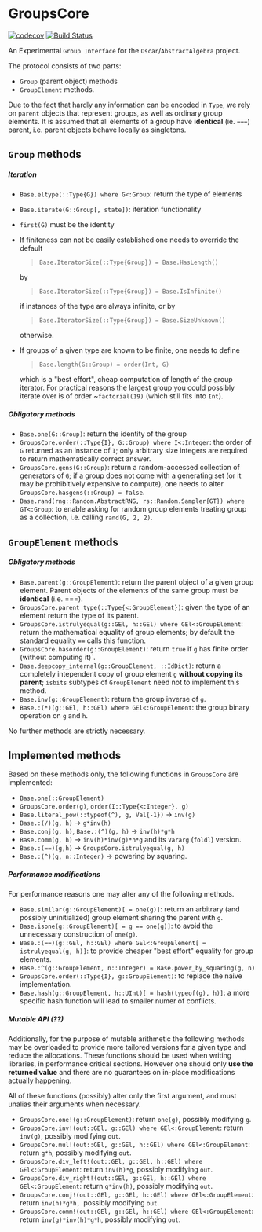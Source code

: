 # GroupsCore

<!-- [![Stable](https://img.shields.io/badge/docs-stable-blue.svg)](https://kalmar@amu.edu.pl.github.io/GroupsCore.jl/stable) -->
<!-- [![Dev](https://img.shields.io/badge/docs-dev-blue.svg)](https://kalmar@amu.edu.pl.github.io/GroupsCore.jl/dev) -->
[![codecov](https://codecov.io/gh/kalmarek/GroupsCore.jl/branch/main/graph/badge.svg?token=EW7jGqK5iY)](https://codecov.io/gh/kalmarek/GroupsCore.jl)
[![Build Status](https://github.com/kalmarek/GroupsCore.jl/workflows/CI/badge.svg)](https://github.com/kalmarek/GroupsCore.jl/actions?query=workflow%3ACI)

An Experimental `Group Interface` for the `Oscar`/`AbstractAlgebra` project.

The protocol consists of two parts:
  * `Group` (parent object) methods
  * `GroupElement` methods.

Due to the fact that hardly any information can be encoded in `Type`, we rely on `parent` objects that represent groups, as well as ordinary group elements. It is assumed that all elements of a group have **identical** (ie. `===`) parent, i.e. parent objects behave locally as singletons.

## `Group` methods

##### Iteration
 * `Base.eltype(::Type{G}) where G<:Group`: return the type of elements
 * `Base.iterate(G::Group[, state])`: iteration functionality
 * `first(G)` must be the identity
 * If finiteness can not be easily established one needs to override the default
   > `Base.IteratorSize(::Type{Group}) = Base.HasLength()`

   by
   > `Base.IteratorSize(::Type{Group}) = Base.IsInfinite()`

   if instances of the type are always infinite, or by
   > `Base.IteratorSize(::Type{Group}) = Base.SizeUnknown()`

   otherwise.
 * If groups of a given type are known to be finite, one needs to define
   > `Base.length(G::Group) = order(Int, G)`

   which is a "best effort", cheap computation of length of the group iterator. For practical reasons the largest group you could possibly iterate over is of order ~`factorial(19)` (which still fits into `Int`).

##### Obligatory methods
 * `Base.one(G::Group)`: return the identity of the group
 * `GroupsCore.order(::Type{I}, G::Group) where I<:Integer`: the order of `G` returned as an instance of `I`; only arbitrary size integers are required to return mathematically correct answer.
 * `GroupsCore.gens(G::Group)`: return a random-accessed collection of generators of `G`; if a group does not come with a generating set (or it may be prohibitively expensive to compute), one needs to alter `GroupsCore.hasgens(::Group) = false`.
 * `Base.rand(rng::Random.AbstractRNG, rs::Random.Sampler{GT}) where GT<:Group`: to enable asking for random group elements treating group as a collection, i.e. calling `rand(G, 2, 2)`.

## `GroupElement` methods
##### Obligatory methods
 * `Base.parent(g::GroupElement)`: return the parent object of a given group element. Parent objects of the elements of the same group must be **identical** (i.e. ===).
 * `GroupsCore.parent_type(::Type{<:GroupElement})`: given the type of an element return the type of its parent.
 * `GroupsCore.istrulyequal(g::GEl, h::GEl) where GEl<:GroupElement`: return the mathematical equality of group elements; by default the standard equality `==` calls this function.
 * `GroupsCore.hasorder(g::GroupElement)`: return `true` if `g` has finite order (without computing it)`.
 * `Base.deepcopy_internal(g::GroupElement, ::IdDict)`: return a completely intependent copy of group element `g` **without copying its parent**; `isbits` subtypes of `GroupElement` need not to implement this method.
 * `Base.inv(g::GroupElement)`: return the group inverse of `g`.
 * `Base.:(*)(g::GEl, h::GEl) where GEl<:GroupElement`: the group binary operation on `g` and `h`.

No further methods are strictly necessary.

## Implemented methods
Based on these methods only, the following functions in `GroupsCore` are implemented:
 * `Base.one(::GroupElement)`
 * `GroupsCore.order(g)`, `order(I::Type{<:Integer}, g)`
 * `Base.literal_pow(::typeof(^), g, Val{-1})` → `inv(g)`
 * `Base.:(/)(g, h)` → `g*inv(h)`
 * `Base.conj(g, h)`, `Base.:(^)(g, h)` → `inv(h)*g*h`
 * `Base.comm(g, h)` → `inv(h)*inv(g)*h*g` and its `Vararg` (`foldl`) version.
 * `Base.:(==)(g,h)` → `GroupsCore.istrulyequal(g, h)`
 * `Base.:(^)(g, n::Integer)` → powering by squaring.

##### Performance modifications
For performance reasons one may alter any of the following methods.

 * `Base.similar(g::GroupElement)[ = one(g)]`: return an arbitrary (and possibly uninitialized) group element sharing the parent with `g`.
 * `Base.isone(g::GroupElement)[ = g == one(g)]`: to avoid the unnecessary construction of `one(g)`.
 * `Base.:(==)(g::GEl, h::GEl) where GEl<:GroupElement[ = istrulyequal(g, h)]`: to provide cheaper "best effort" equality for group elements.
 * `Base.:^(g::GroupElement, n::Integer) = Base.power_by_squaring(g, n)`
 * `GroupsCore.order(::Type{I}, g::GroupElement)`: to replace the naive implementation.
 * `Base.hash(g::GroupElement, h::UInt)[ = hash(typeof(g), h)]`: a more specific hash function will lead to smaller numer of conflicts.

##### Mutable API (??)
Additionally, for the purpose of mutable arithmetic the following methods may be overloaded to provide more tailored versions for a given type and reduce the allocations. These functions should be used when writing libraries, in performance critical sections. However one should only **use the returned value** and there are no guarantees on in-place modifications actually happening.

All of these functions (possibly) alter only the first argument, and must unalias their arguments when necessary.

 * `GroupsCore.one!(g::GroupElement)`: return `one(g)`, possibly modifying `g`.
 * `GroupsCore.inv!(out::GEl, g::GEl) where GEl<:GroupElement`: return `inv(g)`, possibly modifying `out`.
 * `GroupsCore.mul!(out::GEl, g::GEl, h::GEl) where GEl<:GroupElement`: return `g*h`, possibly modifying `out`.
 * `GroupsCore.div_left!(out::GEl, g::GEl, h::GEl) where GEl<:GroupElement`: return `inv(h)*g`, possibly modifying `out`.
 * `GroupsCore.div_right!(out::GEl, g::GEl, h::GEl) where GEl<:GroupElement`: return `g*inv(h)`, possibly modifying `out`.
 * `GroupsCore.conj!(out::GEl, g::GEl, h::GEl) where GEl<:GroupElement`: return `inv(h)*g*h, `possibly modifying `out`.
 * `GroupsCore.comm!(out::GEl, g::GEl, h::GEl) where GEl<:GroupElement`: return `inv(g)*inv(h)*g*h`, possibly modifying `out`.
